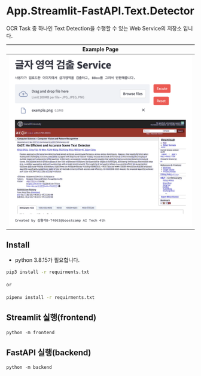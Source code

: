 # App.Streamlit-FastAPI.Text.Detector

OCR Task 중 하나인 Text Detection을 수행할 수 있는 Web Service의 저장소 입니다.

|Example Page|
|--|
|![example-page](./example/example-page.png)|


## Install

- python 3.8.15가 필요합니다.

```bash
pip3 install -r requirments.txt

or

pipenv install -r requirments.txt

```

## Streamlit 실행(frontend)

```python
python -m frontend
```

## FastAPI 실행(backend)

```python
python -m backend
```
